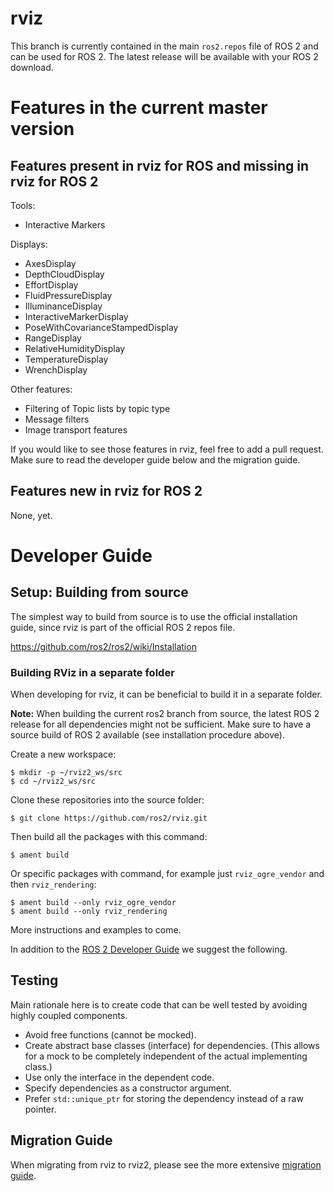 # rviz

This branch is currently contained in the main `ros2.repos` file of ROS 2 and can be used for ROS 2.
The latest release will be available with your ROS 2 download.

# Features in the current master version

## Features present in rviz for ROS and missing in rviz for ROS 2

Tools:
- Interactive Markers

Displays:
- AxesDisplay
- DepthCloudDisplay
- EffortDisplay
- FluidPressureDisplay
- IlluminanceDisplay
- InteractiveMarkerDisplay
- PoseWithCovarianceStampedDisplay
- RangeDisplay
- RelativeHumidityDisplay
- TemperatureDisplay
- WrenchDisplay

Other features:
- Filtering of Topic lists by topic type
- Message filters
- Image transport features

If you would like to see those features in rviz, feel free to add a pull request.
Make sure to read the developer guide below and the migration guide.

## Features new in rviz for ROS 2

None, yet.

# Developer Guide

## Setup: Building from source

The simplest way to build from source is to use the official installation guide, since rviz is part of the official ROS 2 repos file.

https://github.com/ros2/ros2/wiki/Installation

### Building RViz in a separate folder

When developing for rviz, it can be beneficial to build it in a separate folder. 

**Note:** When building the current ros2 branch from source, the latest ROS 2 release for all dependencies might not be sufficient. Make sure to have a source build of ROS 2 available (see installation procedure above).

Create a new workspace:

```
$ mkdir -p ~/rviz2_ws/src
$ cd ~/rviz2_ws/src
```

Clone these repositories into the source folder:

```
$ git clone https://github.com/ros2/rviz.git
```

Then build all the packages with this command:

```
$ ament build
```

Or specific packages with command, for example just `rviz_ogre_vendor` and then `rviz_rendering`:

```
$ ament build --only rviz_ogre_vendor
$ ament build --only rviz_rendering
```

More instructions and examples to come.

In addition to the [ROS 2 Developer Guide](https://github.com/ros2/ros2/wiki/Developer-Guide) we suggest the following.

## Testing

Main rationale here is to create code that can be well tested by avoiding highly coupled components.

* Avoid free functions (cannot be mocked).
* Create abstract base classes (interface) for dependencies.
  (This allows for a mock to be completely independent of the actual implementing class.)
* Use only the interface in the dependent code.
* Specify dependencies as a constructor argument.
* Prefer `std::unique_ptr` for storing the dependency instead of a raw pointer.

## Migration Guide

When migrating from rviz to rviz2, please see the more extensive [migration guide](https://github.com/ros2/rviz/migration_guide.md).

